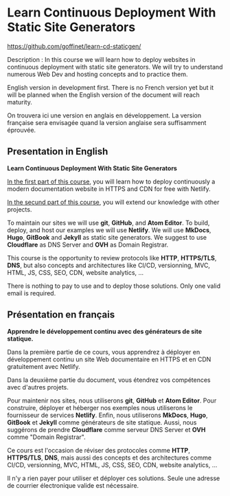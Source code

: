 # Learn Continuous Deployment With Static Site Generators

https://github.com/goffinet/learn-cd-staticgen/

Description : In this course we will learn how to deploy websites in continuous deployment with static site generators. We will try to understand numerous Web Dev and hosting concepts and to practice them.

English version in development first. There is no French version yet but it will be planned when the English version of the document will reach maturity.

On trouvera ici une version en anglais en développement. La version française sera envisagée quand la version anglaise sera suffisamment éprouvée.

## Presentation in English

**Learn Continuous Deployment With Static Site Generators**

[In the first part of this course](first-continous-deployment-project.md), you will learn how to deploy continuously a modern documentation website in HTTPS and CDN for free with Netlify.

[In the secund part of this course](other-projects-with-static-site-generators.md), you will extend our knowledge with other projects.

To maintain our sites we will use **git**, **GitHub**, and **Atom Editor**. To build, deploy, and host our examples we will use **Netlify**. We will use **MkDocs**, **Hugo**, **GitBook** and **Jekyll** as static site generators. We suggest to use **Cloudflare** as DNS Server and **OVH** as Domain Registrar.

This course is the opportunity to review protocols like **HTTP**, **HTTPS/TLS**, **DNS**, but also concepts and architectures like CI/CD, versionning, MVC, HTML, JS, CSS, SEO, CDN, website analytics, ...

There is nothing to pay to use and to deploy those solutions. Only one valid email is required.

## Présentation en français

**Apprendre le développement continu avec des générateurs de site statique.**

Dans la première partie de ce cours, vous apprendrez à déployer en développement continu un site Web documentaire en HTTPS et en CDN gratuitement avec Netlify.

Dans la deuxième partie du document, vous étendrez vos compétences avec d'autres projets.

Pour maintenir nos sites, nous utiliserons **git**, **GitHub** et **Atom Editor**. Pour construire, déployer et héberger nos exemples nous utiliserons le fournisseur de services **Netlify**. Enfin, nous utiliserons **MkDocs**, **Hugo**, **GitBook** et **Jekyll** comme générateurs de site statique. Aussi, nous suggérons de prendre **Cloudflare** comme serveur DNS Server et **OVH** comme "Domain Registrar".

Ce cours est l'occasion de réviser des protocoles comme **HTTP**, **HTTPS/TLS**, **DNS**, mais aussi des concepts et des architectures comme CI/CD, versionning, MVC, HTML, JS, CSS, SEO, CDN, website analytics, ...

Il n'y a rien payer pour utiliser et déployer ces solutions. Seule une adresse de courrier électronique valide est nécessaire.
